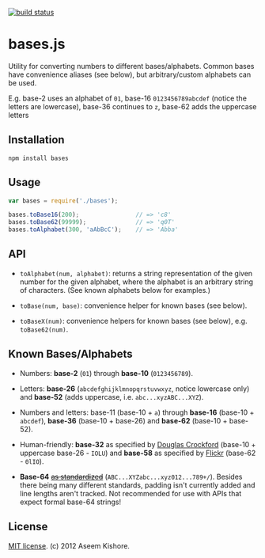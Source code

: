 [![build status](https://secure.travis-ci.org/aseemk/bases.js.png)](http://travis-ci.org/aseemk/bases.js)
# bases.js

Utility for converting numbers to different bases/alphabets. Common bases have
convenience aliases (see below), but arbitrary/custom alphabets can be used.


E.g. base-2 uses an alphabet of `01`, base-16 `0123456789abcdef` (notice the
letters are lowercase), base-36 continues to `z`, base-62 adds the uppercase
letters

## Installation

```
npm install bases
```

## Usage

```js
var bases = require('./bases');

bases.toBase16(200);                // => 'c8'
bases.toBase62(99999);              // => 'q0T'
bases.toAlphabet(300, 'aAbBcC');    // => 'Abba'
```

## API

- `toAlphabet(num, alphabet)`: returns a string representation of the given
  number for the given alphabet, where the alphabet is an arbitrary string of
  characters. (See known alphabets below for examples.)

- `toBase(num, base)`: convenience helper for known bases (see below).

- `toBaseX(num)`: convenience helpers for known bases (see below), e.g.
  `toBase62(num)`.

## Known Bases/Alphabets

- Numbers: **base-2** (`01`) through **base-10** (`0123456789`).

- Letters: **base-26** (`abcdefghijklmnopqrstuvwxyz`, notice lowercase only)
  and **base-52** (adds uppercase, i.e. `abc...xyzABC...XYZ`).

- Numbers and letters: base-11 (base-10 + `a`) through **base-16**
  (base-10 + `abcdef`), **base-36** (base-10 + base-26) and **base-62**
  (base-10 + base-52).

- Human-friendly: **base-32** as specified by
  [Douglas Crockford](http://www.crockford.com/wrmg/base32.html) (base-10 +
  uppercase base-26 - `IOLU`) and **base-58** as specified
  by [Flickr](http://www.flickr.com/groups/api/discuss/72157616713786392/)
  (base-62 - `0lIO`).

- **Base-64** <del>[as standardized](http://en.wikipedia.org/wiki/Base64)</del>
  (`ABC...XYZabc...xyz012...789+/`). Besides there being many different
  standards, padding isn't currently added and line lengths aren't tracked.
  Not recommended for use with APIs that expect formal base-64 strings!
  
## License

[MIT license](http://aseemk.mit-license.org/). (c) 2012 Aseem Kishore.

